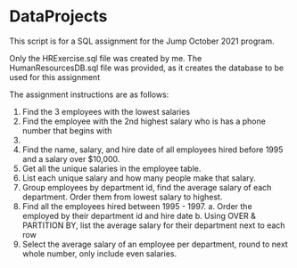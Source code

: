 # DataProjects

This script is for a SQL assignment for the Jump October 2021 program.

Only the HRExercise.sql file was created by me. 
The HumanResourcesDB.sql file was provided, as it creates the database to be used for this assignment

The assignment instructions are as follows:

1. Find the 3 employees with the lowest salaries
2. Find the employee with the 2nd highest salary who is has a phone number that begins with
515.
3. Find the name, salary, and hire date of all employees hired before 1995 and a salary over
$10,000.
4. Get all the unique salaries in the employee table.
5. List each unique salary and how many people make that salary.
6. Group employees by department id, find the average salary of each department. Order them
from lowest salary to highest.
7. Find all the employees hired between 1995 - 1997.
a. Order the employed by their department id and hire date
b. Using OVER & PARTITION BY, list the average salary for their department next to each row
8. Select the average salary of an employee per department, round to next whole number, only
include even salaries.
